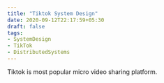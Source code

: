 ```yaml
---
title: "Tiktok System Design"
date: 2020-09-12T22:17:59+05:30
draft: false
tags:
- SystemDesign
- TikTok
- DistributedSystems
---
```


Tiktok is most popular micro video sharing platform.

